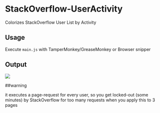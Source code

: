 # StackOverflow-UserActivity
Colorizes StackOverflow User List by Activity



## Usage

Execute ``main.js`` with TamperMonkey/GreaseMonkey or Browser snipper

## Output

![](http://i.imgur.com/RGEUzK0.jpg)


##warning

it executes a page-request for every user, so you get locked-out (some minutes) by StackOverflow for too many requests when you apply this to 3 pages

